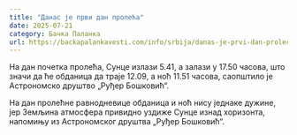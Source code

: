 ```yaml
---
title: "Данас је први дан пролећа"
date: 2025-07-21
category: Бачка Паланка
url: https://backapalankavesti.com/info/srbija/danas-je-prvi-dan-proleca/
---
```


На дан почетка пролећа, Сунце излази 5.41, а залази у 17.50 часова, што значи да ће обданица да траје 12.09, а ноћ 11.51 часова, саопштило је Астрономско друштво „Руђер Бошковић“.

На дан пролећне равнодневице обданица и ноћ нису једнаке дужине, јер Земљина атмосфера привидно уздиже Сунце изнад хоризонта, напомињу из Астрономског друштва „Руђер Бошковић“.
